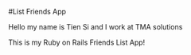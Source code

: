 #List Friends App

Hello my name is Tien Si and I work at TMA solutions

This is my Ruby on Rails Friends List App!

